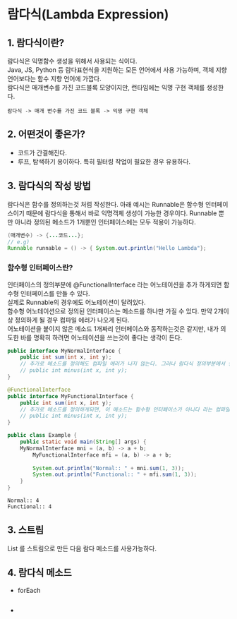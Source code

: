 # 람다식(Lambda Expression)

## 1. 람다식이란?
람다식은 익명함수 생성을 위해서 사용되는 식이다.  
Java, JS, Python 등 람다표현식을 지원하는 모든 언어에서 사용 가능하며, 객체 지향 언어보다는 함수 지향 언어에 가깝다.  
람다식은 매개변수를 가진 코드블록 모양이지만, 런타임에는 익명 구현 객체를 생성한다.  
```
람다식 -> 매개 변수를 가진 코드 블록 -> 익명 구현 객체
```



## 2. 어떤것이 좋은가?
* 코드가 간결해진다.
* 루프, 탐색하기 용이하다. 특히 필터링 작업이 필요한 경우 유용하다.
## 3. 람다식의 작성 방법
람다식은 함수를 정의하는것 처럼 작성한다.  아래 예시는 Runnable은 함수형 인터페이스이기 때문에 람다식을 통해서 바로 익명객체 생성이 가능한 경우이다.
Runnable 뿐만 아니라 정의된 메소드가 1개뿐인 인터페이스에는 모두 적용이 가능하다.
``` Java
(매개변수) -> {...코드...};
// e.g) 
Runnable runnable = () -> { System.out.println("Hello Lambda"};
```
### 함수형 인터페이스란?
인터페이스의 정의부분에 @FunctionalInterface 라는 어노테이션을 추가 하게되면 함수형 인터페이스를 만들 수 있다.  
실제로 Runnable의 경우에도 어노테이션이 달려있다.  
함수형 어노테이션으로 정의된 인터페이스는 메소드를 하나만 가질 수 있다. 만약 2개이상 정의하게 될 경우 컴파일 에러가 나오게 된다.  
어노테이션을 붙이지 않은 메소드 1개짜리 인터페이스와 동작하는것은 같지만, 내가 의도한 바를 명확히 하려면 어노테이션을 쓰는것이 좋다는 생각이 든다.

``` Java
public interface MyNormalInterface {
	public int sum(int x, int y);
	// 추가로 메소드를 정의해도 컴파일 에러가 나지 않는다. 그러나 람다식 정의부분에서 컴파일 에러가 발생한다.
  	// public int minus(int x, int y);  
}
```
``` Java
@FunctionalInterface
public interface MyFunctionalInterface {
	public int sum(int x, int y);
	// 추가로 메소드를 정의하게되면, 이 메소드는 함수형 인터페이스가 아니다 라는 컴파일 에러가 발생한다.
  	// public int minus(int x, int y);  
}
```
``` Java
public class Example {
	public static void main(String[] args) {
    MyNormalInterface mni = (a, b) -> a + b; 
		MyFunctionalInterface mfi = (a, b) -> a + b;
			
		System.out.println("Normal:: " + mni.sum(1, 3));
		System.out.println("Functional:: " + mfi.sum(1, 3));
	}
}
```
```
Normal:: 4
Functional:: 4
```

## 3. 스트림
List 를 스트림으로 만든 다음 람다 메소드를 사용가능하다.
## 4. 람다식 메소드
* forEach
``` Java

```
* 
